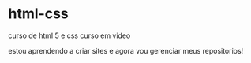 # html-css
curso de html 5 e css curso em video

estou aprendendo a criar sites e agora vou gerenciar meus repositorios!